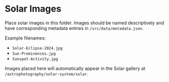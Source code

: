 # Solar Images

Place solar images in this folder. Images should be named descriptively and have corresponding metadata entries in `/src/data/metadata.json`.

Example filenames:
- `Solar-Eclipse-2024.jpg`
- `Sun-Prominences.jpg`
- `Sunspot-Activity.jpg`

Images placed here will automatically appear in the Solar gallery at `/astrophotography/solar-system/solar`.
